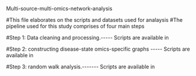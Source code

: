 Multi-source-multi-omics-network-analysis



#This file elaborates on the scripts and datasets used for analaysis #The pipeline used for this study comprises of four main steps 

#Step 1: Data cleaning and processing.----- Scripts are available in 


#Step 2: constructing disease-state omics-specific graphs ----- Scripts are available in 


#Step 3: random walk analysis.------- Scripts are available in 



